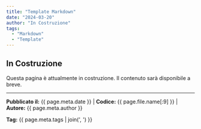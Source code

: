 ```yaml
---
title: "Template Markdown"
date: "2024-03-20"
author: "In Costruzione"
tags:
  - "Markdown"
  - "Template"
---
```


## In Costruzione

Questa pagina è attualmente in costruzione. Il contenuto sarà disponibile a breve.

---
**Pubblicato il:** {{ page.meta.date }} | **Codice:** {{ page.file.name[:9] }}  | **Autore:** {{ page.meta.author }}

**Tag:** {{ page.meta.tags | join(', ') }} 